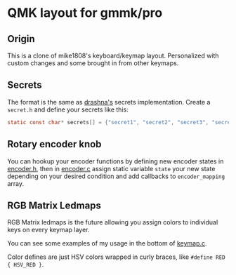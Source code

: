 QMK layout for gmmk/pro
=======================

## Origin
This is a clone of mike1808's keyboard/keymap layout. Personalized with custom changes and some brought in from other keymaps.

## Secrets
The format is the same as [drashna's](../../../../users/drashna/readme_secrets.md) secrets implementation. Create a `secret.h` and define your secrets like this:

```c
static const char* secrets[] = {"secret1", "secret2", "secret3", "secret4", "secret5"};
```

## Rotary encoder knob
You can hookup your encoder functions by defining new encoder states in [encoder.h](./encoder.h), then in [encoder.c](./encoder.c) assign static variable `state` your new state depending on your desired condition and add callbacks to `encoder_mapping` array. 

## RGB Matrix Ledmaps
RGB Matrix ledmaps is the future allowing you assign colors to individual keys on every keymap layer. 

You can see some examples of my usage in the bottom of [keymap.c](./keymap.c).

Color defines are just HSV colors wrapped in curly braces, like `#define RED { HSV_RED }`.
